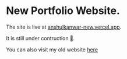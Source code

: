 # New Portfolio Website.

The site is live at [anshulkanwar-new.vercel.app](anshulkanwar-new.vercel.app).

It is still under contruction 🚧.

You can also visit my old website [here](http://anshulkanwar.vercel.app/)
